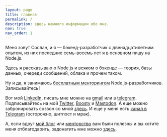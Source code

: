 ```yaml
---
layout: page
title: главная
permalink: /
description: здесь немного информации обо мне.
nav: true
nav_order: 1
---
```


<!-- pages/default.md -->

Меня зовут Сослан, и я — бэкенд-разработчик с двенадцатилетним опытом, из них последние семь-восемь лет я в основном пишу на Node.js.

Здесь я рассказываю о Node.js и всяком о бэкенде — теория, базы данных, очереди сообщений, облака и прочем таком.

Hу и да, я занимаюсь [бесплатным менторингом](https://sptm.dev/teaching/) Node.js-разработчиков. Записывайтесь!

Вот мой [LinkedIn](https://www.linkedin.com/in/sptm/), писать мне можно на [gmail](mailto:soslanaldatov@gmail.com) или в [telegram](https://t.me/sptmru).
Подписывайтесь на мой [Twitter](https://twitter.com/sptmru), [Boosty](https://boosty.to/sptm) и <a rel="me" href="https://mastodon.social/@sptm">Mastodon</a>.
А еще можно забронировать созвон со мной [здесь](https://sptm.dev/meetme).
И еще у меня есть [канал в Telegram](https://t.me/backend_js_and_stuff) (осторожно, шитпост и мрак).

А, если вдруг [мой блог](https://sptm.dev/blog) или [менторство](https://sptm.dev/teaching) вам были полезны и вы хотите меня отблагодарить, задонатить мне можно [здесь](https://sptm.dev/donation).
